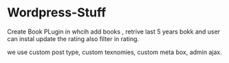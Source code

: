 # Wordpress-Stuff

Create Book PLugin in whcih add books , retrive last 5 years bokk and user can instal update the rating also filter in rating.

we use custom post type, custom texnomies, custom meta box, admin ajax.
